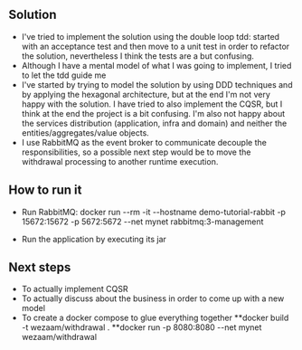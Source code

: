 
## Solution

- I've tried to implement the solution using the double loop tdd: started with an acceptance test and then move to a unit test in order to refactor the solution, nevertheless I think the tests are a but confusing.
- Although I have a mental model of what I was going to implement, I tried to let the tdd guide me
- I've started by trying to model the solution by using DDD techniques and by applying the hexagonal architecture, but at the end I'm not very happy with the solution.  I have tried to also implement the CQSR, but I think at the end the project is a bit confusing. I'm also not happy about the services distribution (application, infra and domain) and neither the entities/aggregates/value objects.
- I use RabbitMQ as the event broker to communicate decouple the responsibilities, so a possible next step would be to move the withdrawal processing to another runtime execution.

## How to run it

- Run RabbitMQ:
    docker run --rm -it --hostname demo-tutorial-rabbit -p 15672:15672 -p 5672:5672 --net mynet rabbitmq:3-management

- Run the application by executing its jar

## Next steps

- To actually implement CQSR
- To actually discuss about the business in order to come up with a new model
- To create a docker compose to glue everything together
**docker build -t wezaam/withdrawal .
**docker run -p 8080:8080 --net mynet wezaam/withdrawal